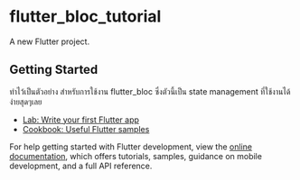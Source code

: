 # flutter_bloc_tutorial

A new Flutter project.

## Getting Started
ทำไว้เป็นตัวอย่าง สำหรับการใช้งาน flutter_bloc ซึ่งตัวนี้เป็น state management ที่ใช้งานได้ง่ายสุดๆเลย
- [Lab: Write your first Flutter app](https://docs.flutter.dev/get-started/codelab)
- [Cookbook: Useful Flutter samples](https://docs.flutter.dev/cookbook)

For help getting started with Flutter development, view the
[online documentation](https://docs.flutter.dev/), which offers tutorials,
samples, guidance on mobile development, and a full API reference.

